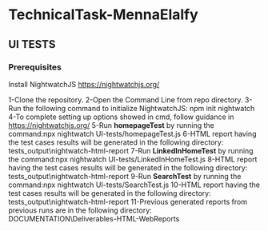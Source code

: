 # TechnicalTask-MennaElalfy
## UI TESTS
### Prerequisites
Install NightwatchJS https://nightwatchjs.org/ 

1-Clone the repository.
2-Open the Command Line from repo directory.
3-Run the following command to initialize NightwatchJS: npm init nightwatch 
4-To complete setting up options showed in cmd, follow guidance in https://nightwatchjs.org/
5-Run **homepageTest** by running the command:npx nightwatch UI-tests/homepageTest.js
6-HTML report having the test cases results will be generated in the following directory: tests_output\nightwatch-html-report
7-Run **LinkedInHomeTest** by running the command:npx nightwatch UI-tests/LinkedInHomeTest.js
8-HTML report having the test cases results will be generated in the following directory: tests_output\nightwatch-html-report
9-Run **SearchTest** by running the command:npx nightwatch UI-tests/SearchTest.js
10-HTML report having the test cases results will be generated in the following directory: tests_output\nightwatch-html-report
11-Previous generated reports from previous runs are in the following directory: DOCUMENTATION\Deliverables-HTML-WebReports
